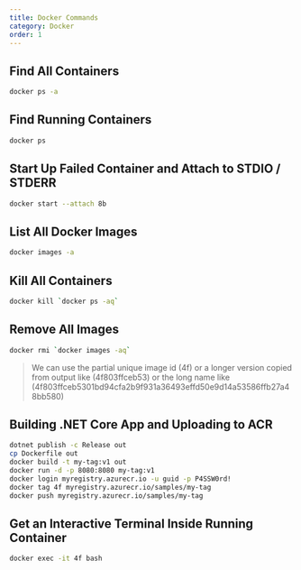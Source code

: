 ```yaml
---
title: Docker Commands
category: Docker
order: 1
---
```


## Find All Containers
``` bash
docker ps -a
```

## Find Running Containers
``` bash
docker ps 
```

## Start Up Failed Container and Attach to STDIO / STDERR
``` bash
docker start --attach 8b
```

## List All Docker Images
``` bash
docker images -a
```

## Kill All Containers
``` bash
docker kill `docker ps -aq`
```

## Remove All Images
``` bash
docker rmi `docker images -aq`
```

> We can use the partial unique image id (4f) or a longer version copied from output like (4f803ffceb53) or the long name like (4f803ffceb5301bd94cfa2b9f931a36493effd50e9d14a53586ffb27a48bb580)

## Building .NET Core App and Uploading to ACR
``` bash
dotnet publish -c Release out
cp Dockerfile out
docker build -t my-tag:v1 out
docker run -d -p 8080:8080 my-tag:v1
docker login myregistry.azurecr.io -u guid -p P4SSW0rd!
docker tag 4f myregistry.azurecr.io/samples/my-tag
docker push myregistry.azurecr.io/samples/my-tag
```

## Get an Interactive Terminal Inside Running Container
``` bash
docker exec -it 4f bash
```
